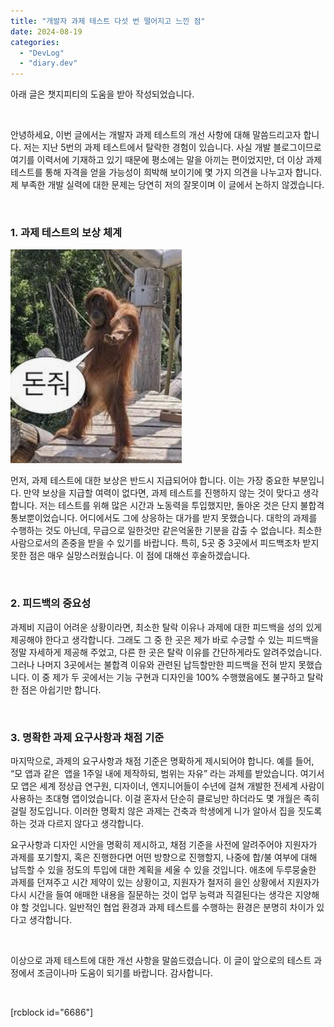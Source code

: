 ```yaml
---
title: "개발자 과제 테스트 다섯 번 떨어지고 느낀 점"
date: 2024-08-19
categories: 
  - "DevLog"
  - "diary.dev"
---
```


아래 글은 챗지피티의 도움을 받아 작성되었습니다.

<!-- ![](./assets/img/wp-content/uploads/2024/08/IMG_0648.jpeg) -->

 

안녕하세요, 이번 글에서는 개발자 과제 테스트의 개선 사항에 대해 말씀드리고자 합니다. 저는 지난 5번의 과제 테스트에서 탈락한 경험이 있습니다. 사실 개발 블로그이므로 여기를 이력서에 기재하고 있기 때문에 평소에는 말을 아끼는 편이었지만, 더 이상 과제 테스트를 통해 자격을 얻을 가능성이 희박해 보이기에 몇 가지 의견을 나누고자 합니다. 제 부족한 개발 실력에 대한 문제는 당연히 저의 잘못이며 이 글에서 논하지 않겠습니다.

 

### 1\. 과제 테스트의 보상 체계

![돈줘](./assets/img/wp-content/uploads/givememoney.png)

먼저, 과제 테스트에 대한 보상은 반드시 지급되어야 합니다. 이는 가장 중요한 부분입니다. 만약 보상을 지급할 여력이 없다면, 과제 테스트를 진행하지 않는 것이 맞다고 생각합니다. 저는 테스트를 위해 많은 시간과 노동력을 투입했지만, 돌아온 것은 단지 불합격 통보뿐이었습니다. 어디에서도 그에 상응하는 대가를 받지 못했습니다. 대학의 과제를 수행하는 것도 아닌데, 무급으로 일한것만 같은억울한 기분을 감출 수 없습니다. 최소한 사람으로서의 존중을 받을 수 있기를 바랍니다. 특히, 5곳 중 3곳에서 피드백조차 받지 못한 점은 매우 실망스러웠습니다. 이 점에 대해선 후술하겠습니다.

 

### 2\. 피드백의 중요성

과제비 지급이 어려운 상황이라면, 최소한 탈락 이유나 과제에 대한 피드백을 성의 있게 제공해야 한다고 생각합니다. 그래도 그 중 한 곳은 제가 바로 수긍할 수 있는 피드백을 정말 자세하게 제공해 주었고, 다른 한 곳은 탈락 이유를 간단하게라도 알려주었습니다. 그러나 나머지 3곳에서는 불합격 이유와 관련된 납득할만한 피드백을 전혀 받지 못했습니다. 이 중 제가 두 곳에서는 기능 구현과 디자인을 100% 수행했음에도 불구하고 탈락한 점은 아쉽기만 합니다.

 

### 3\. 명확한 과제 요구사항과 채점 기준

마지막으로, 과제의 요구사항과 채점 기준은 명확하게 제시되어야 합니다. 예를 들어, “모 앱과 같은  앱을 1주일 내에 제작하되, 범위는 자유” 라는 과제를 받았습니다. 여기서 모 앱은 세계 정상급 연구원, 디자이너, 엔지니어들이 수년에 걸쳐 개발한 전세계 사람이 사용하는 초대형 앱이었습니다. 이걸 혼자서 단순히 클로닝만 하더라도 몇 개월은 족히 걸릴 정도입니다. 이러한 명확치 않은 과제는 건축과 학생에게 니가 알아서 집을 짓도록 하는 것과 다르지 않다고 생각합니다.

요구사항과 디자인 시안을 명확히 제시하고, 채점 기준을 사전에 알려주어야 지원자가 과제를 포기할지, 혹은 진행한다면 어떤 방향으로 진행할지, 나중에 합/불 여부에 대해 납득할 수 있을 정도의 투입에 대한 계획을 세울 수 있을 것입니다. 애초에 두루뭉술한 과제를 던져주고 시간 제약이 있는 상황이고, 지원자가 철저히 을인 상황에서 지원자가 다시 시간을 들여 애매한 내용을 질문하는 것이 업무 능력과 직결된다는 생각은 지양해야 할 것입니다. 일반적인 협업 환경과 과제 테스트를 수행하는 환경은 분명히 차이가 있다고 생각합니다.

 

이상으로 과제 테스트에 대한 개선 사항을 말씀드렸습니다. 이 글이 앞으로의 테스트 과정에서 조금이나마 도움이 되기를 바랍니다. 감사합니다.

 

\[rcblock id="6686"\]

